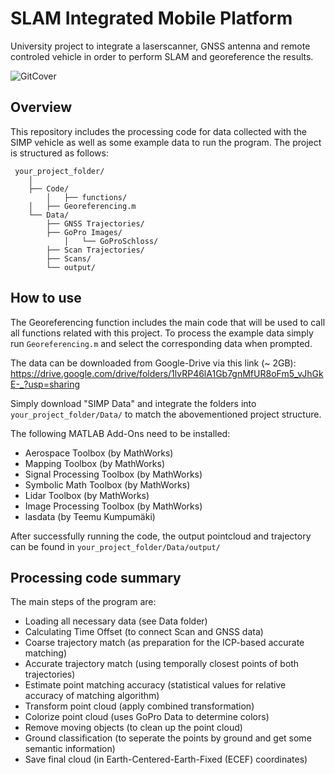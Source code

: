 # SLAM Integrated Mobile Platform
University project to integrate a laserscanner, GNSS antenna and remote controled vehicle in order to perform SLAM and georeference the results. 

![GitCover](https://user-images.githubusercontent.com/92944341/152424731-54061cfb-b6c4-4ac2-ab5a-4ca5c56b4e54.png)


## Overview
This repository includes the processing code for data collected with the SIMP vehicle as well as some example data to run the program. The project is structured as follows:

```
 your_project_folder/
	│
	├── Code/  
        │   ├── functions/  
	│   ├── Georeferencing.m 
	└── Data/  
	    ├── GNSS Trajectories/  
	    ├── GoPro Images/  
            │   └── GoProSchloss/  
 	    ├── Scan Trajectories/  
	    ├── Scans/  
	    └── output/  
```

## How to use
The Georeferencing function includes the main code that will be used to call all functions related with this project. To process the example data simply run `Georeferencing.m` and select the corresponding data when prompted. 

The data can be downloaded from Google-Drive via this link (~ 2GB): <br />
https://drive.google.com/drive/folders/1lvRP46lA1Gb7gnMfUR8oFm5_vJhGkE-_?usp=sharing

Simply download "SIMP Data" and integrate the folders into `your_project_folder/Data/` to match the abovementioned project structure.

The following MATLAB Add-Ons need to be installed:
- Aerospace Toolbox (by MathWorks)
- Mapping Toolbox (by MathWorks)
- Signal Processing Toolbox (by MathWorks)
- Symbolic Math Toolbox (by MathWorks)
- Lidar Toolbox (by MathWorks)
- Image Processing Toolbox (by MathWorks)
- lasdata (by Teemu Kumpumäki)

After successfully running the code, the output pointcloud and trajectory can be found in `your_project_folder/Data/output/`

## Processing code summary
The main steps of the program are:
- Loading all necessary data (see Data folder)
- Calculating Time Offset (to connect Scan and GNSS data)
- Coarse trajectory match (as preparation for the ICP-based accurate matching)
- Accurate trajectory match (using temporally closest points of both trajectories)
- Estimate point matching accuracy (statistical values for relative accuracy of matching algorithm)
- Transform point cloud (apply combined transformation)
- Colorize point cloud (uses GoPro Data to determine colors)
- Remove moving objects (to clean up the point cloud)
- Ground classification (to seperate the points by ground and get some semantic information)
- Save final cloud (in Earth-Centered-Earth-Fixed (ECEF) coordinates)
